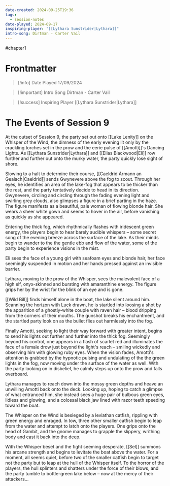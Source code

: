 ```yaml
---
date-created: 2024-09-25T19:36
tags:
  - session-notes
date-played: 2024-09-17
inspiring-player: "[[Lythara Sunstrider|Lythara]]"
intro-song: Dirtman - Carter Vail
---
```

#chapter1 
# Frontmatter

> [!info] Date Played
> 17/09/2024

> [!important] Intro Song
> Dirtman - Carter Vail

> [!success] Inspiring Player
> [[Lythara Sunstrider|Lythara]]

# The Events of Session 9
At the outset of Session 9, the party set out onto [[Lake Lenity]] on the Whisper of the Wind, the dimness of the early evening lit only by the crackling torches set in the prow and the eerie pulse of [[Amotti]]'s Dancing Lights. As [[Lythara Sunstrider|Lythara]] and [[Elias Blackwood|Eli]] row further and further out onto the murky water, the party quickly lose sight of shore.

Slowing to a halt to determine their course, [[Caeldrid Àrmann an Gealach|Caeldrid]] sends Gwynevere above the fog to scout. Through her eyes, he identifies an area of the lake-fog that appears to be thicker than the rest, and the party tentatively decide to head in its direction. Gwynevere, circling and circling through the fading evening light and swirling grey clouds, also glimpses a figure in a brief parting in the haze. The figure manifests as a beautiful, pale woman of flowing blonde hair. She wears a sheer white gown and seems to hover in the air, before vanishing as quickly as she appeared.

Entering the thick fog, which rhythmically flashes with iridescent green energy, the players begin to hear barely audible whispers – some secret song of the evening breeze across the surface of the lake. As their minds begin to wander to the the gentle ebb and flow of the water, some of the party begin to experience visions in the mist.

Eli sees the face of a young girl with seafoam eyes and blonde hair, her face seemingly suspended in motion and her hands pressed against an invisible barrier.

Lythara, moving to the prow of the Whisper, sees the malevolent face of a high elf, onyx-skinned and bursting with amaranthine energy. The figure grips her by the wrist for the blink of an eye and is gone.

[[Wild Bill]] finds himself alone in the boat, the lake silent around him. Scanning the horizon with Luck drawn, he is startled into loosing a shot by the apparition of a ghostly-white couple with raven hair – blood dripping from the corners of their mouths. The gunshot breaks his enchantment, and the startled party look on as the bullet flies out harmlessly into the fog.

Finally Amotti, seeking to light their way forward with greater intent, begins to send his lights out further and further into the thick fog. Seemingly beyond his control, one appears in a flash of scarlet red and illuminates the face of a female drow just beyond the light's reach – smiling wickedly and observing him with glowing ruby eyes. When the vision fades, Amotti's attention is grabbed by the hypnotic pulsing and undulating of the the green lights in the fog, now moving under the surface of the water as well. With the party looking on in disbelief, he calmly steps up onto the prow and falls overboard.

Lythara manages to reach down into the mossy green depths and heave an unwilling Amotti back onto the deck. Looking up, hoping to catch a glimpse of what entranced him, she instead sees a huge pair of bulbous green eyes, lidless and glowing, and a colossal black jaw lined with razor teeth speeding toward the boat.

The Whisper on the Wind is besieged by a leviathan catfish, rippling with green energy and enraged. In tow, three other smaller catfish begin to leap from the water and attempt to latch onto the players. One grips onto the head of Gambit, and the gnome manages to grapple the slippery, writhing body and cast it back into the deep.

With the Whisper beset and the fight seeming desperate, [[Sel]] summons his arcane strength and begins to levitate the boat above the water. For a moment, all seems quiet, before two of the smaller catfish begin to target not the party but to leap at the hull of the Whisper itself. To the horror of the players, the hull splinters and shatters under the force of their blows, and the party tumble to bottle-green lake below – now at the mercy of their attackers...